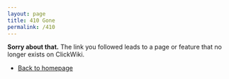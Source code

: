 ```yaml
---
layout: page
title: 410 Gone
permalink: /410
---
```


**Sorry about that.** The link you followed leads to a page or feature that no longer exists on ClickWiki.

* [Back to homepage](/)

